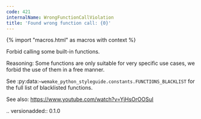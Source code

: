 ```yaml
---
code: 421
internalName: WrongFunctionCallViolation
title: 'Found wrong function call: {0}'
---
```


{% import "macros.html" as macros with context %}


Forbid calling some built-in functions.

Reasoning:
    Some functions are only suitable
    for very specific use cases,
    we forbid the use of them in a free manner.

See
:py:data:`~wemake_python_styleguide.constants.FUNCTIONS_BLACKLIST`
for the full list of blacklisted functions.

See also:
    https://www.youtube.com/watch?v=YjHsOrOOSuI

.. versionadded:: 0.1.0